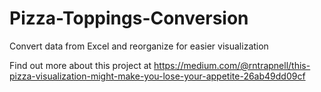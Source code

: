 # Pizza-Toppings-Conversion
Convert data from Excel and reorganize for easier visualization

Find out more about this project at https://medium.com/@rntrapnell/this-pizza-visualization-might-make-you-lose-your-appetite-26ab49dd09cf
